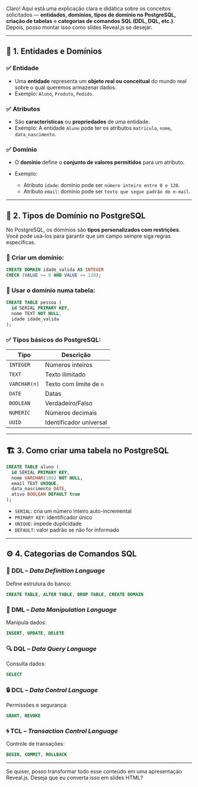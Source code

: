 Claro! Aqui está uma explicação clara e didática sobre os conceitos solicitados — **entidades, domínios, tipos de domínio no PostgreSQL, criação de tabelas** e **categorias de comandos SQL (DDL, DQL, etc.)**. Depois, posso montar isso como slides Reveal.js se desejar.

---

## 📘 1. **Entidades e Domínios**

### ✅ Entidade

* Uma **entidade** representa um **objeto real ou conceitual** do mundo real sobre o qual queremos armazenar dados.
* Exemplo: `Aluno`, `Produto`, `Pedido`.

### ✅ Atributos

* São **características** ou **propriedades** de uma entidade.
* Exemplo: A entidade `Aluno` pode ter os atributos `matricula`, `nome`, `data_nascimento`.

### ✅ Domínio

* O **domínio** define o **conjunto de valores permitidos** para um atributo.
* Exemplo:

  * Atributo `idade`: domínio pode ser `número inteiro entre 0 e 120`.
  * Atributo `email`: domínio pode ser `texto que segue padrão de e-mail`.

---

## 🧩 2. **Tipos de Domínio no PostgreSQL**

No PostgreSQL, os domínios são **tipos personalizados com restrições**. Você pode usá-los para garantir que um campo sempre siga regras específicas.

### 🔧 Criar um domínio:

```sql
CREATE DOMAIN idade_valida AS INTEGER
CHECK (VALUE >= 0 AND VALUE <= 120);
```

### 🔧 Usar o domínio numa tabela:

```sql
CREATE TABLE pessoa (
  id SERIAL PRIMARY KEY,
  nome TEXT NOT NULL,
  idade idade_valida
);
```

### ✅ Tipos básicos do PostgreSQL:

| Tipo         | Descrição               |
| ------------ | ----------------------- |
| `INTEGER`    | Números inteiros        |
| `TEXT`       | Texto ilimitado         |
| `VARCHAR(n)` | Texto com limite de `n` |
| `DATE`       | Datas                   |
| `BOOLEAN`    | Verdadeiro/Falso        |
| `NUMERIC`    | Números decimais        |
| `UUID`       | Identificador universal |

---

## 🏗️ 3. **Como criar uma tabela no PostgreSQL**

```sql
CREATE TABLE aluno (
  id SERIAL PRIMARY KEY,
  nome VARCHAR(100) NOT NULL,
  email TEXT UNIQUE,
  data_nascimento DATE,
  ativo BOOLEAN DEFAULT true
);
```

* `SERIAL`: cria um número inteiro auto-incremental
* `PRIMARY KEY`: identificador único
* `UNIQUE`: impede duplicidade
* `DEFAULT`: valor padrão se não for informado

---

## ⚙️ 4. **Categorias de Comandos SQL**

### 📐 DDL – *Data Definition Language*

Define estrutura do banco:

```sql
CREATE TABLE, ALTER TABLE, DROP TABLE, CREATE DOMAIN
```

### 🧪 DML – *Data Manipulation Language*

Manipula dados:

```sql
INSERT, UPDATE, DELETE
```

### 🔍 DQL – *Data Query Language*

Consulta dados:

```sql
SELECT
```

### 🔒 DCL – *Data Control Language*

Permissões e segurança:

```sql
GRANT, REVOKE
```

### 🌀 TCL – *Transaction Control Language*

Controle de transações:

```sql
BEGIN, COMMIT, ROLLBACK
```

---

Se quiser, posso transformar todo esse conteúdo em uma apresentação Reveal.js. Deseja que eu converta isso em slides HTML?
